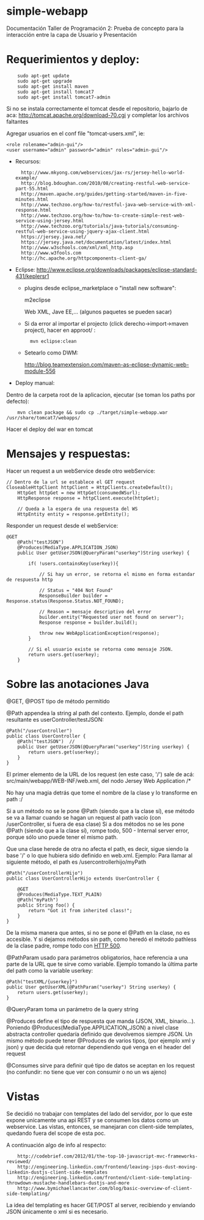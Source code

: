 simple-webapp
================

Documentación Taller de Programación 2: Prueba de concepto para la interacción entre la capa de Usuario y Presentación

# Requerimientos y deploy:
	
		sudo apt-get update
		sudo apt-get upgrade
        sudo apt-get install maven
        sudo apt-get install tomcat7
        sudo apt-get install tomcat7-admin 
	
	
Si no se instala correctamente el tomcat desde el repositorio, bajarlo de aca: http://tomcat.apache.org/download-70.cgi y completar los archivos faltantes

Agregar usuarios en el conf file "tomcat-users.xml", ie:
	
    <role rolename="admin-gui"/>
    <user username="admin" password="admin" roles="admin-gui"/>

- Recursos:

	
		http://www.mkyong.com/webservices/jax-rs/jersey-hello-world-example/
		http://blog.bdoughan.com/2010/08/creating-restful-web-service-part-55.html
		http://maven.apache.org/guides/getting-started/maven-in-five-minutes.html
		http://www.techzoo.org/how-to/restful-java-web-service-with-xml-response.html
		http://www.techzoo.org/how-to/how-to-create-simple-rest-web-service-using-jersey.html
		http://www.techzoo.org/tutorials/java-tutorials/consuming-restful-web-service-using-jquery-ajax-client.html
		https://jersey.java.net/
		https://jersey.java.net/documentation/latest/index.html
		http://www.w3schools.com/xml/xml_http.asp
		http://www.w3fools.com
		http://hc.apache.org/httpcomponents-client-ga/
	


- Eclipse: 
	http://www.eclipse.org/downloads/packages/eclipse-standard-431/keplersr1

	- plugins desde eclipse_marketplace o "install new software":
	
  		m2eclipse

  		Web XML, Jave EE,... (algunos paquetes se pueden sacar)

	- Si da error al importar el projecto (click derecho->import->maven project), hacer en approot/ :
		  
			mvn eclipse:clean
	
	- Setearlo como DWM:
  
	  http://blog.teamextension.com/maven-as-eclipse-dynamic-web-module-556


- Deploy manual:

Dentro de la carpeta root de la aplicacion, ejecutar (se toman los paths por defecto):
	
		mvn clean package && sudo cp ./target/simple-webapp.war /usr/share/tomcat7/webapps/

Hacer el deploy del war en tomcat


# Mensajes y respuestas:

Hacer un request a un webService desde otro webService: 


	// Dentro de la url se establece el GET request
 	CloseableHttpClient httpClient = HttpClients.createDefault();
        HttpGet httpGet = new HttpGet(consumedWSurl);
        HttpResponse response = httpClient.execute(httpGet);
        
        // Queda a la espera de una respuesta del WS
        HttpEntity entity = response.getEntity();
 	
 	
Responder un request desde el webService:


	@GET
    	@Path("testJSON")
    	@Produces(MediaType.APPLICATION_JSON)
    	public User getUserJSON(@QueryParam("userkey")String userkey) {
        
            if( !users.containsKey(userkey)){
            
            	// Si hay un error, se retorna el mismo en forma estandar de respuesta http
            	
            	// Status = "404 Not Found"
            	ResponseBuilder builder = Response.status(Response.Status.NOT_FOUND);
                
                // Reason = mensaje descriptivo del error
                builder.entity("Requested user not found on server");
                Response response = builder.build();
                    
                throw new WebApplicationException(response);
            }
        
            // Si el usuario existe se retorna como mensaje JSON.
            return users.get(userkey);
    	}
 	
 
# Sobre las anotaciones Java

@GET, @POST tipo de método permitido

@Path appendea la string al path del contexto.
Ejemplo, donde el path resultante es userController/testJSON:

	@Path("/userController")
	public class UserController {
	    @Path("testJSON")  //
	    public User getUserJSON(@QueryParam("userkey")String userkey) {
	        return users.get(userkey);
	    }
	}


El primer elemento de la URL de los request (en este caso, '/') sale de acá: src/main/webapp/WEB-INF/web.xml,
del nodo
    <servlet-mapping>
        <servlet-name>Jersey Web Application</servlet-name>
        <url-pattern>/*</url-pattern>
    </servlet-mapping>
    
No hay una magia detrás que tome el nombre de la clase y lo transforme en path :/

Si a un método no se le pone @Path (siendo que a la clase sí), ese método se va a llamar cuando se hagan un
request al path vacío (con /userController, si fuera de esa clase)
Si a dos métodos no se les pone @Path (siendo que a la clase sí), rompe todo, 500 - Internal server error,
porque sólo uno puede tener el mismo path.

Que una clase herede de otra no afecta el path, es decir, sigue siendo la base '/' o lo que hubiera sido definido
en web.xml.
Ejemplo:
Para llamar al siguiente método, el path es /usercontrollerhijo/myPath

	@Path("/userControllerHijo")
	public class UserControllerHijo extends UserController {

	    @GET
	    @Produces(MediaType.TEXT_PLAIN)
	    @Path("myPath")
	    public String foo() {
	        return "Got it from inherited class!";
	    }
	}

De la misma manera que antes, si no se pone el @Path en la clase, no es accesible. Y si dejamos métodos sin path,
como heredó el método pathless de la clase padre, rompe todo con [HTTP 500](http://httpcats.herokuapp.com/500).

@PathParam usado para parámetros obligatorios, hace referencia a una parte de la URL que te sirve como variable.
Ejemplo tomando la última parte del path como la variable userkey:

	@Path("testXML/{userkey}")
	public User getUserXML(@PathParam("userkey") String userkey) {
	   	return users.get(userkey);
	}


@QueryParam toma un parámetro de la query string


@Produces define el tipo de respuesta que manda (JSON, XML, binario...).
Poniendo @Produces(MediaType.APPLICATION_JSON) a nivel clase abstracta controller quedaría definido que
 devolvemos siempre JSON.
Un mismo método puede tener @Produces de varios tipos, (por ejemplo xml y json) y que decida qué retornar
dependiendo qué venga en el header del request

@Consumes sirve para definir qué tipo de datos se aceptan en los request (no confundir: no tiene que ver con consumir
o no un ws ajeno)


# Vistas
 
 Se decidió no trabajar con templates del lado del servidor, por lo que este expone unicamente una api REST y se consumen los datos como un webservice. Las vistas, entonces, se manejaran con client-side templates, quedando fuera del scope de esta poc. 

 A continuación algo de info al respecto:
 
 		http://codebrief.com/2012/01/the-top-10-javascript-mvc-frameworks-reviewed/
 		http://engineering.linkedin.com/frontend/leaving-jsps-dust-moving-linkedin-dustjs-client-side-templates
 		http://engineering.linkedin.com/frontend/client-side-templating-throwdown-mustache-handlebars-dustjs-and-more
 		http://www.bymichaellancaster.com/blog/basic-overview-of-client-side-templating/
 
 La idea del templating es hacer GET/POST al server, recibiendo y enviando JSON únicamente o xml si es necesario.
